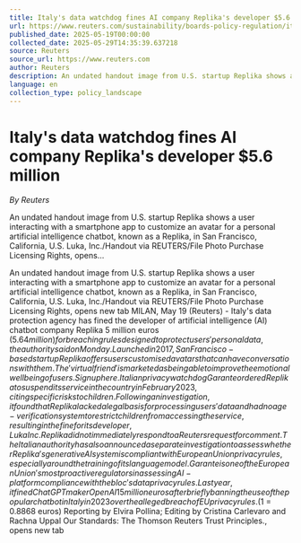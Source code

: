 ```yaml
---
title: Italy's data watchdog fines AI company Replika's developer $5.6 million
url: https://www.reuters.com/sustainability/boards-policy-regulation/italys-data-watchdog-fines-ai-company-replikas-developer-56-million-2025-05-19/
published_date: 2025-05-19T00:00:00
collected_date: 2025-05-29T14:35:39.637218
source: Reuters
source_url: https://www.reuters.com
author: Reuters
description: An undated handout image from U.S. startup Replika shows a user interacting with a smartphone app to customize an avatar for a personal artificial intelligence chatbot, known as a Replika, in San Francisco, California, U.S. Luka, Inc./Handout via REUTERS/File Photo Purchase Licensing Rights, opens...
language: en
collection_type: policy_landscape
---
```


# Italy's data watchdog fines AI company Replika's developer $5.6 million

*By Reuters*

An undated handout image from U.S. startup Replika shows a user interacting with a smartphone app to customize an avatar for a personal artificial intelligence chatbot, known as a Replika, in San Francisco, California, U.S. Luka, Inc./Handout via REUTERS/File Photo Purchase Licensing Rights, opens...

An undated handout image from U.S. startup Replika shows a user interacting with a smartphone app to customize an avatar for a personal artificial intelligence chatbot, known as a Replika, in San Francisco, California, U.S. Luka, Inc./Handout via REUTERS/File Photo Purchase Licensing Rights, opens new tab MILAN, May 19 (Reuters) - Italy's data protection agency has fined the developer of artificial intelligence (AI) chatbot company Replika 5 million euros ($5.64 million) for breaching rules designed to protect users' personal data, the authority said on Monday. Launched in 2017, San Francisco-based startup Replika offers users customised avatars that can have conversations with them. The 'virtual friend' is marketed as being able to improve the emotional wellbeing of users. Sign up here. Italian privacy watchdog Garante ordered Replika to suspend its service in the country in February 2023, citing specific risks to children. Following an investigation, it found that Replika lacked a legal basis for processing users' data and had no age-verification system to restrict children from accessing the service, resulting in the fine for its developer, Luka Inc. Replika did not immediately respond to a Reuters request for comment. The Italian authority has also announced a separate investigation to assess whether Replika's generative AI system is compliant with European Union privacy rules, especially around the training of its language model. Garante is one of the European Union's most proactive regulators in assessing AI-platform compliance with the bloc's data privacy rules. Last year, it fined ChatGPT maker OpenAI 15 million euros after briefly banning the use of the popular chatbot in Italy in 2023 over the alleged breach of EU privacy rules. ($1 = 0.8868 euros) Reporting by Elvira Pollina; Editing by Cristina Carlevaro and Rachna Uppal Our Standards: The Thomson Reuters Trust Principles., opens new tab